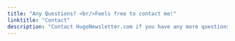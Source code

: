 ```yaml
---
title: "Any Questions? <br/>Feels free to contact me!"
linktitle: "Contact"
description: "Contact HugoNewsletter.com if you have any more questions!"
---
```

